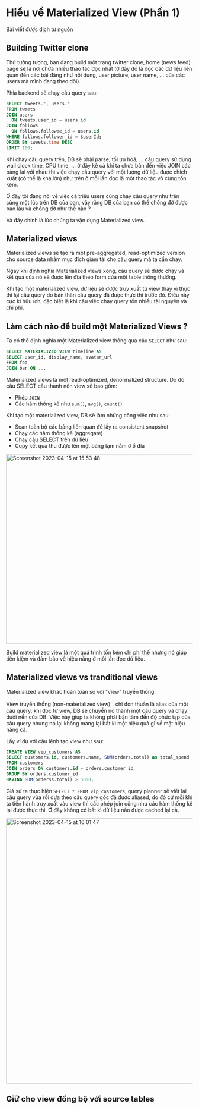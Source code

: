 # Hiểu về Materialized View (Phần 1)

Bài viết được dịch từ [nguồn](https://medium.com/event-driven-utopia/understanding-materialized-views-bb18206f1782)

## Building Twitter clone

Thử tưởng tượng, bạn đang build một trang twitter clone, home (news feed) page sẽ là nơi chứa nhiều thao tác đọc nhất (ở đây đó là đọc các dữ liệu liên quan đến các bài đăng như nội dung, user picture, user name, ... của các users mà mình đang theo dõi).

Phía backend sẽ chạy câu query sau:

```SQL
SELECT tweets.*, users.*
FROM tweets
JOIN users
  ON tweets.user_id = users.id
JOIN follows
  ON follows.followee_id = users.id
WHERE follows.follower_id = $userId;
ORDER BY tweets.time DESC
LIMIT 100;
```

Khi chạy câu query trên, DB sẽ phải parse, tối ưu hoá, ... câu query sử dụng wall clock time, CPU time, ... ở đây kể cả khi ta chưa bàn đến việc JOIN các bảng lại với nhau thì việc chạy câu query với một lượng dữ liệu được chích xuất (có thể là khá lớn) như trên ở mỗi lần đọc là một thao tác vô cùng tốn kém.

Ở đây tôi đang nói về việc cả triệu users cùng chạy câu query như trên cùng một lúc trên DB của bạn, vậy rằng DB của bạn có thể chống đỡ được bao lâu và chống đỡ như thế nào ?

Và đây chính là lúc chúng ta vận dụng Materialized view.

## Materialized views

Materialized views sẽ tạo ra một pre-aggregated, read-optimized version cho source data nhằm mục đích giảm tải cho câu query mà ta cần chạy.

Ngay khi định nghĩa Materialized views xong, câu query sẽ được chạy và kết quả của nó sẽ được lên đĩa theo form của một table thông thường.

Khi tạo một materialized view, dữ liệu sẽ được truy xuất từ view thay vì thực thi lại câu query do bản thân câu query đã được thực thi trước đó. Điều này cực kì hữu ích, đặc biệt là khi câu việc chạy query tốn nhiều tài nguyên và chi phí.

## Làm cách nào để build một Materialized Views ?

Ta có thể định nghĩa một Materialized view thông qua câu `SELECT` như sau:

```SQL
SELECT MATERIALIZED VIEW timeline AS
SELECT user_id, display_name, avatar_url
FROM foo
JOIN bar ON ...
```

Materialized views là một read-optimized, denormalized structure. Do đó câu SELECT cấu thành nên view sẽ bao gồm:

- Phép `JOIN`
- Các hàm thống kê như `sum()`, `avg()`, `count()`

Khi tạo một materialized view, DB sẽ làm những công việc như sau:

- Scan toàn bộ các bảng liên quan để lấy ra consistent snapshot
- Chạy các hàm thống kê (aggregate)
- Chạy câu SELECT trên dữ liệu
- Copy kết quả thu được lên một bảng tạm nằm ở ổ đĩa

<img width="511" alt="Screenshot 2023-04-15 at 15 53 48" src="https://user-images.githubusercontent.com/15076665/232193696-40b850c8-2b57-4942-9df1-3c2ca7523e50.png">

Build materialized view là một quá trình tốn kém chi phí thế nhưng nó giúp tiến kiệm và đảm bảo về hiệu năng ở mỗi lần đọc dữ liệu.

## Materialized views vs tranditional views

Materialized view khác hoàn toàn so với "view" truyền thống.

View truyền thống (non-materialized view)　chỉ đơn thuần là alias của một câu query, khi đọc từ view, DB sẽ chuyển nó thành một câu query và chạy dưới nền của DB. Việc này giúp ta không phải bận tâm đến độ phức tạp của câu query nhưng nó lại không mang lại bất kì một hiệu quả gì về mặt hiệu năng cả.

Lấy ví dụ với câu lệnh tạo view như sau:

```SQL
CREATE VIEW vip_customers AS
SELECT customers.id, customers.name, SUM(orders.total) as total_spend
FROM customers
JOIN orders ON customers.id = orders.customer_id
GROUP BY orders.customer_id
HAVING SUM(orderss.total) > 5000;
```

Giả sử ta thực hiện `SELECT * FROM vip_customers`, query planner sẽ viết lại câu query vừa rồi dựa theo câu query gốc đã được aliased, do đó cứ mỗi khi ta tiến hành truy xuất vào view thì các phép join cũng như các hàm thống kê lại được thực thi. Ở đây không có bất kì dữ liệu nào được cached lại cả.

<img width="714" alt="Screenshot 2023-04-15 at 16 01 47" src="https://user-images.githubusercontent.com/15076665/232194073-a6f30cf0-e85c-4b6e-98a1-241ac85b7d28.png">

## Giữ cho view đồng bộ với source tables
